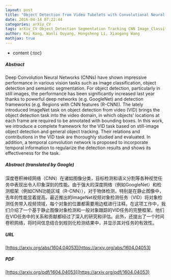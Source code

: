 ```yaml
---
layout: post
title: "Object Detection from Video Tubelets with Convolutional Neural Networks"
date: 2016-04-14 07:22:44
categories: arXiv_CV
tags: arXiv_CV Object_Detection Segmentation Tracking CNN Image_Classification Object_Tracking Semantic_Segmentation Classification Detection Relation
author: Kai Kang, Wanli Ouyang, Hongsheng Li, Xiaogang Wang
mathjax: true
---
```


* content
{:toc}

##### Abstract
Deep Convolution Neural Networks (CNNs) have shown impressive performance in various vision tasks such as image classification, object detection and semantic segmentation. For object detection, particularly in still images, the performance has been significantly increased last year thanks to powerful deep networks (e.g. GoogleNet) and detection frameworks (e.g. Regions with CNN features (R-CNN)). The lately introduced ImageNet task on object detection from video (VID) brings the object detection task into the video domain, in which objects' locations at each frame are required to be annotated with bounding boxes. In this work, we introduce a complete framework for the VID task based on still-image object detection and general object tracking. Their relations and contributions in the VID task are thoroughly studied and evaluated. In addition, a temporal convolution network is proposed to incorporate temporal information to regularize the detection results and shows its effectiveness for the task.

##### Abstract (translated by Google)
深度卷积神经网络（CNN）在诸如图像分类，目标检测和语义分割等各种视觉任务中表现出令人印象深刻的性能。由于强大的深度网络（例如GoogleNet）和检测框架（例如CNN功能区域（R-CNN）），对于物体检测，特别是在静止图像中，去年的性能显着提高。最近推出的ImageNet视频对象检测任务（VID）将对象检测任务带入视频领域，每个对象的位置都需要用边框进行注释。在这项工作中，我们介绍了一个基于静止图像对象检测和一般对象跟踪的VID任务的完整框架。他们在VID任务中的关系和贡献都经过了深入的研究和评估。此外，还提出了一个时间卷积网络，将时间信息结合到规则化检测结果中，并显示其对任务的有效性。

##### URL
[https://arxiv.org/abs/1604.04053](https://arxiv.org/abs/1604.04053)

##### PDF
[https://arxiv.org/pdf/1604.04053](https://arxiv.org/pdf/1604.04053)

